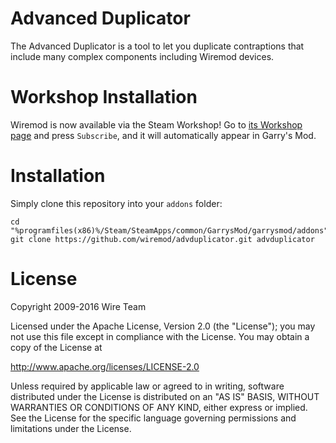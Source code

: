 # Advanced Duplicator

The Advanced Duplicator is a tool to let you duplicate contraptions that include many complex components including Wiremod devices.

# Workshop Installation

Wiremod is now available via the Steam Workshop! Go to [its Workshop page][workshop] and press `Subscribe`, and it will automatically appear in Garry's Mod.

# Installation

Simply clone this repository into your `addons` folder:

    cd "%programfiles(x86)%/Steam/SteamApps/common/GarrysMod/garrysmod/addons"
    git clone https://github.com/wiremod/advduplicator.git advduplicator

# License

Copyright 2009-2016 Wire Team

Licensed under the Apache License, Version 2.0 (the "License"); you may not use this file except in compliance with the License. You may obtain a copy of the License at

http://www.apache.org/licenses/LICENSE-2.0

Unless required by applicable law or agreed to in writing, software distributed under the License is distributed on an "AS IS" BASIS, WITHOUT WARRANTIES OR CONDITIONS OF ANY KIND, either express or implied. See the License for the specific language governing permissions and limitations under the License.

[workshop]: <http://steamcommunity.com/sharedfiles/filedetails/?id=163806212>
[Wiremod]: <https://github.com/wiremod/wire>
